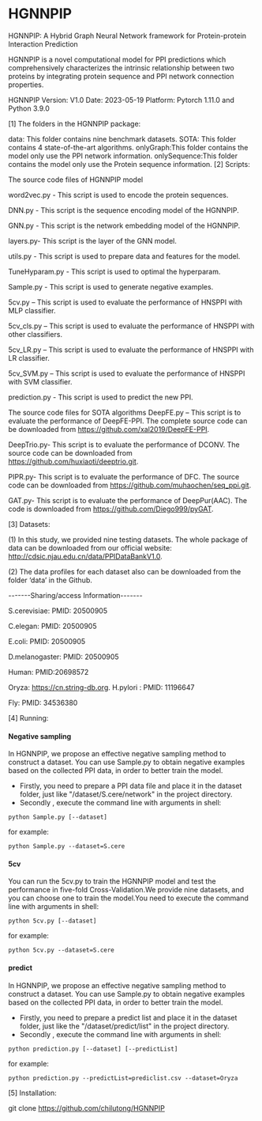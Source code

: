# HGNNPIP
HGNNPIP: A Hybrid Graph Neural Network framework for Protein-protein Interaction Prediction

HGNNPIP is a novel computational model for PPI predictions which comprehensively characterizes the intrinsic relationship between two proteins by integrating protein sequence and PPI network connection properties.

HGNNPIP Version: V1.0 Date: 2023-05-19 Platform: Pytorch 1.11.0 and Python 3.9.0

[1] The folders in the HGNNPIP package:

data: This folder contains nine benchmark datasets.
SOTA: This folder contains 4 state-of-the-art algorithms.
onlyGraph:This folder contains the model only use the PPI network information.
onlySequence:This folder contains the model only use the Protein sequence information.
[2] Scripts:

The source code files of HGNNPIP model

word2vec.py - This script is used to encode the protein sequences.

DNN.py - This script is the sequence encoding model of the HGNNPIP.

GNN.py - This script is the network embedding model of the HGNNPIP.

layers.py- This script is the layer of the GNN model.

utils.py - This script is used to prepare data and features for the model.

TuneHyparam.py - This script is used to optimal the hyperparam.

Sample.py - This script is used to generate negative examples.

5cv.py – This script is used to evaluate the performance of HNSPPI with MLP classifier.

5cv_cls.py – This script is used to evaluate the performance of HNSPPI with other classifiers.

5cv_LR.py – This script is used to evaluate the performance of HNSPPI with LR classifier.

5cv_SVM.py – This script is used to evaluate the performance of HNSPPI with SVM classifier.

prediction.py - This script is used to predict the new PPI.

The source code files for SOTA algorithms
DeepFE.py – This script is to evaluate the performance of DeepFE-PPI. The complete source code can be downloaded from https://github.com/xal2019/DeepFE-PPI.

DeepTrio.py- This script is to evaluate the performance of DCONV. The source code can be downloaded from https://github.com/huxiaoti/deeptrio.git.

PIPR.py- This script is to evaluate the performance of DFC. The source code can be downloaded from https://github.com/muhaochen/seq_ppi.git.

GAT.py- This script is to evaluate the performance of DeepPur(AAC). The code is downloaded from https://github.com/Diego999/pyGAT.


[3] Datasets:

(1) In this study, we provided nine testing datasets. The whole package of data can be downloaded from our official website: http://cdsic.njau.edu.cn/data/PPIDataBankV1.0.

(2) The data profiles for each dataset also can be downloaded from the folder ‘data’ in the Github.

-------Sharing/access Information-------

S.cerevisiae: PMID: 20500905

C.elegan: PMID: 20500905

E.coli: PMID: 20500905

D.melanogaster: PMID: 20500905

Human: PMID:20698572

Oryza: https://cn.string-db.org.
H.pylori : PMID: 11196647

Fly: PMID: 34536380

[4] Running:

#### Negative sampling
In HGNNPIP, we propose an effective negative sampling method to construct a dataset. You can use Sample.py to obtain negative examples based on the collected PPI data, in order to better train the model.
+ Firstly, you need to prepare a PPI data file and place it in the dataset folder, just like "/dataset/S.cere/network" in the project directory.
+ Secondly , execute the command line with arguments in shell:
```
python Sample.py [--dataset]
```
for example:
```
python Sample.py --dataset=S.cere
```
#### 5cv
You can run the 5cv.py to train the HGNNPIP model and test the performance in five-fold Cross-Validation.We provide nine datasets, and you can choose one to train the model.You need to execute the command line with arguments in shell: 
```
python 5cv.py [--dataset]
```
for example:
```
python 5cv.py --dataset=S.cere
```

#### predict
In HGNNPIP, we propose an effective negative sampling method to construct a dataset. You can use Sample.py to obtain negative examples based on the collected PPI data, in order to better train the model.
+ Firstly, you need to prepare a predict list and place it in the dataset folder, just like the "/dataset/predict/list" in the project directory.
+ Secondly , execute the command line with arguments in shell:
```
python prediction.py [--dataset] [--predictList]
```
for example:
```
python prediction.py --predictList=prediclist.csv --dataset=Oryza
```
[5] Installation:

git clone https://github.com/chilutong/HGNNPIP